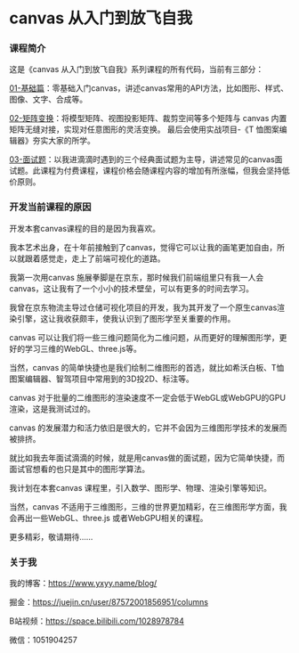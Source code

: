 # canvas 从入门到放飞自我

### 课程简介

这是《canvas 从入门到放飞自我》系列课程的所有代码，当前有三部分：

[01-基础篇](https://www.bilibili.com/video/BV1UA4y1d7QH/?spm_id_from=333.999.0.0&vd_source=fc98bc82ca25234b3a3030baea035443)：零基础入门canvas，讲述canvas常用的API方法，比如图形、样式、图像、文字、合成等。

[02-矩阵变换](https://www.bilibili.com/video/BV14m4y117Lk/?spm_id_from=333.999.0.0&vd_source=fc98bc82ca25234b3a3030baea035443)：将模型矩阵、视图投影矩阵、裁剪空间等多个矩阵与 canvas 内置矩阵无缝对接，实现对任意图形的灵活变换。 最后会使用实战项目-《T 恤图案编辑器》夯实大家的所学。

[03-面试题](https://www.bilibili.com/cheese/play/ss11924)：以我进滴滴时遇到的三个经典面试题为主导，讲述常见的canvas面试题。此课程为付费课程，课程价格会随课程内容的增加有所涨幅，但我会坚持低价原则。



### 开发当前课程的原因

开发本套canvas课程的目的是因为我喜欢。

我本艺术出身，在十年前接触到了canvas，觉得它可以让我的画笔更加自由，所以就跟着感觉走，走上了前端可视化的道路。

我第一次用canvas 施展拳脚是在京东，那时候我们前端组里只有我一人会canvas，这让我有了一个小小的技术壁垒，可以有更多的时间去学习。

我曾在京东物流主导过仓储可视化项目的开发，我为其开发了一个原生canvas渲染引擎，这让我收获颇丰，使我认识到了图形学至关重要的作用。

canvas 可以让我们将一些三维问题简化为二维问题，从而更好的理解图形学，更好的学习三维的WebGL、three.js等。

当然，canvas 的简单快捷也是我们绘制二维图形的首选，就比如希沃白板、T恤图案编辑器、智驾项目中常用到的3D投2D、标注等。

canvas 对于批量的二维图形的渲染速度不一定会低于WebGL或WebGPU的GPU渲染，这是我测试过的。

canvas 的发展潜力和活力依旧是很大的，它并不会因为三维图形学技术的发展而被排挤。

就比如我去年面试滴滴的时候，就是用canvas做的面试题，因为它简单快捷，而面试官想看的也只是其中的图形学算法。

我计划在本套canvas 课程里，引入数学、图形学、物理、渲染引擎等知识。

当然，canvas 不适用于三维图形，三维的世界更加精彩，在三维图形学方面，我会再出一些WebGL、three.js 或者WebGPU相关的课程。

更多精彩，敬请期待……



### 关于我

我的博客：https://www.yxyy.name/blog/

掘金：https://juejin.cn/user/87572001856951/columns

B站视频：https://space.bilibili.com/1028978784

微信：1051904257



